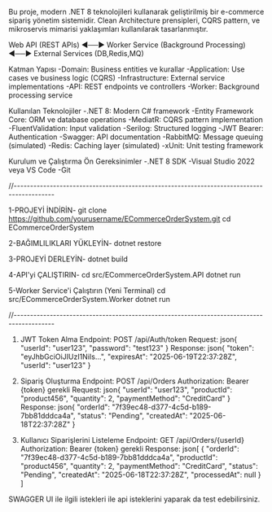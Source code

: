 Bu proje, modern .NET 8 teknolojileri kullanarak geliştirilmiş bir e-commerce sipariş yönetim sistemidir.
Clean Architecture prensipleri, CQRS pattern, ve mikroservis mimarisi yaklaşımları kullanılarak tasarlanmıştır.

Web API (REST APIs) ◄──► Worker Service (Background Processing) ◄──► External Services (DB,Redis,MQ) 

Katman Yapısı
-Domain: Business entities ve kurallar
-Application: Use cases ve business logic (CQRS)
-Infrastructure: External service implementations
-API: REST endpoints ve controllers
-Worker: Background processing service

Kullanılan Teknolojiler
-.NET 8: Modern C# framework
-Entity Framework Core: ORM ve database operations
-MediatR: CQRS pattern implementation
-FluentValidation: Input validation
-Serilog: Structured logging
-JWT Bearer: Authentication
-Swagger: API documentation
-RabbitMQ: Message queuing (simulated)
-Redis: Caching layer (simulated)
-xUnit: Unit testing framework

Kurulum ve Çalıştırma
Ön Gereksinimler
-.NET 8 SDK
-Visual Studio 2022 veya VS Code
-Git

//------------------------------------------------------------------------------------------

1-PROJEYİ İNDİRİN-
git clone https://github.com/yourusername/ECommerceOrderSystem.git
cd ECommerceOrderSystem

2-BAĞIMLILIKLARI YÜKLEYİN-
dotnet restore

3-PROJEYİ DERLEYİN-
dotnet build

4-API'yi ÇALIŞTIRIN-
cd src/ECommerceOrderSystem.API
dotnet run

5-Worker Service'i Çalıştırın (Yeni Terminal)
cd src/ECommerceOrderSystem.Worker
dotnet run

//------------------------------------------------------------------------------------------
1. JWT Token Alma
Endpoint: POST /api/Auth/token
Request:
json{
  "userId": "user123",
  "password": "test123"
}
Response:
json{
  "token": "eyJhbGciOiJIUzI1NiIs...",
  "expiresAt": "2025-06-19T22:37:28Z",
  "userId": "user123"
}

2. Sipariş Oluşturma
Endpoint: POST /api/Orders
Authorization: Bearer {token} gerekli
Request:
json{
  "userId": "user123",
  "productId": "product456", 
  "quantity": 2,
  "paymentMethod": "CreditCard"
}
Response:
json{
  "orderId": "7f39ec48-d377-4c5d-b189-7bb81dddca4a",
  "status": "Pending",
  "createdAt": "2025-06-18T22:37:28Z"
}

3. Kullanıcı Siparişlerini Listeleme
Endpoint: GET /api/Orders/{userId}
Authorization: Bearer {token} gerekli
Response:
json[
  {
    "orderId": "7f39ec48-d377-4c5d-b189-7bb81dddca4a",
    "productId": "product456",
    "quantity": 2,
    "paymentMethod": "CreditCard",
    "status": "Pending", 
    "createdAt": "2025-06-18T22:37:28Z",
    "processedAt": null
  }
]


SWAGGER UI ile ilgili istekleri ile api isteklerini yaparak da test edebilirsiniz.

